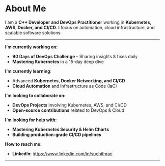# About Me  
I am a **C++ Developer and DevOps Practitioner** working in **Kubernetes, AWS, Docker, and CI/CD**. I focus on automation, cloud infrastructure, and scalable software solutions.  

---

 **I’m currently working on:**  
- **90 Days of DevOps Challenge** – Sharing insights & fixes daily  
- **Mastering Kubernetes** in a 15-day deep dive  

 **I’m currently learning:**  
- Advanced **Kubernetes, Docker Networking, and CI/CD**  
- **Cloud Automation** and Infrastructure as Code (IaC)  

**I’m looking to collaborate on:**  
- **DevOps Projects** involving Kubernetes, AWS, and CI/CD  
- **Open-source contributions** related to DevOps & Cloud  

 **I’m looking for help with:**  
- **Mastering Kubernetes Security & Helm Charts**  
- **Building production-grade CI/CD pipelines**  

 **How to reach me:**  
- **LinkedIn**: https://www.linkedin.com/in/suchithrac
---
